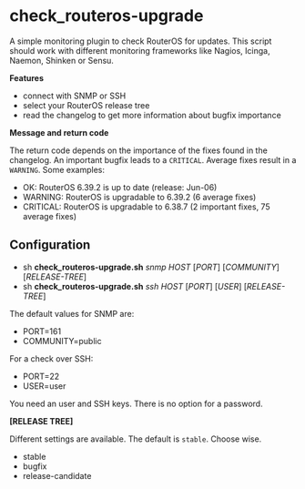 # check_routeros-upgrade

A simple monitoring plugin to check RouterOS for updates. This script should work with different monitoring frameworks like Nagios, Icinga, Naemon, Shinken or Sensu.

**Features**

* connect with SNMP or SSH
* select your RouterOS release tree
* read the changelog to get more information about bugfix importance

**Message and return code**

The return code depends on the importance of the fixes found in the changelog. An important bugfix leads to a `CRITICAL`. Average fixes result in a `WARNING`. Some examples:

* OK: RouterOS 6.39.2 is up to date (release: Jun-06)
* WARNING: RouterOS is upgradable to 6.39.2 (6 average fixes)
* CRITICAL: RouterOS is upgradable to 6.38.7 (2 important fixes, 75 average fixes)

## Configuration

* sh **check_routeros-upgrade.sh** *snmp* *HOST* [*PORT*] [*COMMUNITY*] [*RELEASE-TREE*]
* sh **check_routeros-upgrade.sh** *ssh* *HOST* [*PORT*] [*USER*] [*RELEASE-TREE*]

The default values for SNMP are:
* PORT=161
* COMMUNITY=public

For a check over SSH:
* PORT=22
* USER=user

You need an user and SSH keys. There is no option for a password.

**[RELEASE TREE]**

Different settings are available. The default is `stable`. Choose wise.

* stable
* bugfix
* release-candidate
